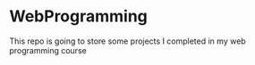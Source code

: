 # WebProgramming
This repo is going to store some projects I completed in my web programming course

